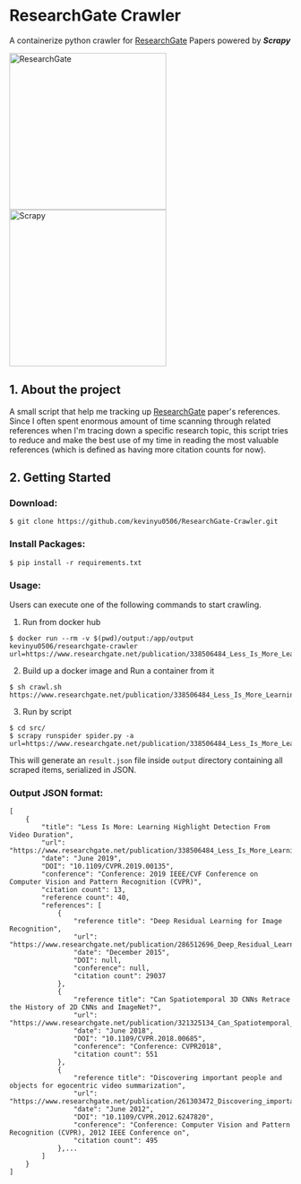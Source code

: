# ResearchGate Crawler

A containerize python crawler for <a href="https://www.researchgate.net/">ResearchGate</a> Papers powered by ***Scrapy*** 

<a href="https://www.researchgate.net/"><img src="http://library.tmu.edu.tw/Upload/File/Form040602/20190318152002552.JPG" width="280" alt="ResearchGate"/></a>
<a href="https://scrapy.org/"><img src="https://miro.medium.com/max/1400/1*YJNS0JVl7RsVDTmORGZ6xA.png" width="280" alt="Scrapy"/></a>

## 1. About the project

A small script that help me tracking up <a href="https://www.researchgate.net/">ResearchGate</a> paper's references.
Since I often spent enormous amount of time scanning through related references when I'm tracing down a specific 
research topic, this script tries to reduce and make the best use of my time in reading the most valuable references (which is defined as having more citation counts for now). 

## 2. Getting Started

### Download:
```
$ git clone https://github.com/kevinyu0506/ResearchGate-Crawler.git
```

### Install Packages:
```
$ pip install -r requirements.txt
```

### Usage:

Users can execute one of the following commands to start crawling.

1. Run from docker hub
```
$ docker run --rm -v $(pwd)/output:/app/output kevinyu0506/researchgate-crawler url=https://www.researchgate.net/publication/338506484_Less_Is_More_Learning_Highlight_Detection_From_Video_Duration
```

2. Build up a docker image and Run a container from it
```
$ sh crawl.sh https://www.researchgate.net/publication/338506484_Less_Is_More_Learning_Highlight_Detection_From_Video_Duration
```

3. Run by script
```
$ cd src/
$ scrapy runspider spider.py -a url=https://www.researchgate.net/publication/338506484_Less_Is_More_Learning_Highlight_Detection_From_Video_Duration
```
This will generate an `result.json` file inside `output` directory containing all scraped items, serialized in JSON.

### Output JSON format:

```
[
    {
        "title": "Less Is More: Learning Highlight Detection From Video Duration",
        "url": "https://www.researchgate.net/publication/338506484_Less_Is_More_Learning_Highlight_Detection_From_Video_Duration",
        "date": "June 2019",
        "DOI": "10.1109/CVPR.2019.00135",
        "conference": "Conference: 2019 IEEE/CVF Conference on Computer Vision and Pattern Recognition (CVPR)",
        "citation count": 13,
        "reference count": 40,
        "references": [
            {
                "reference title": "Deep Residual Learning for Image Recognition",
                "url": "https://www.researchgate.net/publication/286512696_Deep_Residual_Learning_for_Image_Recognition",
                "date": "December 2015",
                "DOI": null,
                "conference": null,
                "citation count": 29037
            },
            {
                "reference title": "Can Spatiotemporal 3D CNNs Retrace the History of 2D CNNs and ImageNet?",
                "url": "https://www.researchgate.net/publication/321325134_Can_Spatiotemporal_3D_CNNs_Retrace_the_History_of_2D_CNNs_and_ImageNet",
                "date": "June 2018",
                "DOI": "10.1109/CVPR.2018.00685",
                "conference": "Conference: CVPR2018",
                "citation count": 551
            },
            {
                "reference title": "Discovering important people and objects for egocentric video summarization",
                "url": "https://www.researchgate.net/publication/261303472_Discovering_important_people_and_objects_for_egocentric_video_summarization",
                "date": "June 2012",
                "DOI": "10.1109/CVPR.2012.6247820",
                "conference": "Conference: Computer Vision and Pattern Recognition (CVPR), 2012 IEEE Conference on",
                "citation count": 495
            },...
        ]
    }
]
```
